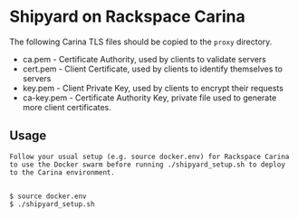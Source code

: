 Shipyard on Rackspace Carina
========================

The following Carina TLS files should be copied to the `proxy` directory.

* ca.pem - Certificate Authority, used by clients to validate servers
* cert.pem - Client Certificate, used by clients to identify themselves to servers
* key.pem - Client Private Key, used by clients to encrypt their requests
* ca-key.pem - Certificate Authority Key, private file used to generate more client certificates.


Usage
----------------------

    Follow your usual setup (e.g. source docker.env) for Rackspace Carina to use the Docker swarm before running ./shipyard_setup.sh to deploy to the Carina environment.


    $ source docker.env
    $ ./shipyard_setup.sh
